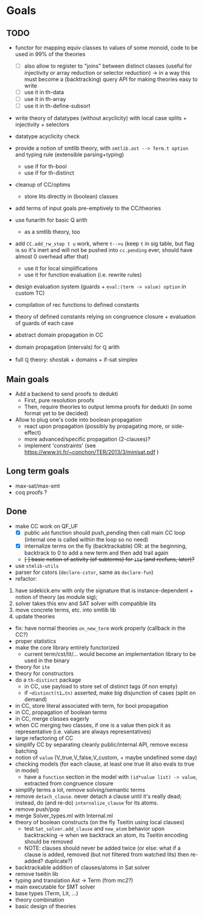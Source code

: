 # Goals

## TODO

- functor for mapping equiv classes to values of some monoid, code to be
  used in 99% of the theories
  * [ ] also allow to register to "joins" between distinct classes
    (useful for injectivity or array reduction or selector reduction)
    → in a way this must become a (backtracking) query API for making theories
      easy to write
  * [ ] use it in th-data
  * [ ] use it in th-array
  * [ ] use it in th-define-subsort

- write theory of datatypes (without acyclicity) with local case splits + injectivity + selectors
- datatype acyclicity check

- provide a notion of smtlib theory, with `smtlib.ast --> Term.t option`
  and typing rule (extensible parsing+typing)
  * use if for th-bool
  * use if for th-distinct

- cleanup of CC/optims
  * store lits directly in (boolean) classes

- add terms of input goals pre-emptively to the CC/theories

- use funarith for basic Q arith
  * as a smtlib theory, too

- add `CC.add_rw_step t u` work, where `t-->u`
  (keep `t` in sig table, but flag is so it's inert and will not
   be pushed into `cc.pending` ever, should have almost 0 overhead after that)
  * use it for local simplifications
  * use it for function evaluation (i.e. rewrite rules)

- design evaluation system (guards + `eval:(term -> value) option` in custom TC)
- compilation of rec functions to defined constants
- theory of defined constants relying on congruence closure + evaluation
  of guards of each case

- abstract domain propagation in CC
- domain propagation (intervals) for ℚ arith
- full ℚ theory: shostak + domains + if-sat simplex

## Main goals

- Add a backend to send proofs to dedukti
    * First, pure resolution proofs
    * Then, require theories to output lemma proofs for dedukti (in some format yet to be decided)
- Allow to plug one's code into boolean propagation
    * react upon propagation (possibly by propagating more, or side-effect)
    * more advanced/specific propagation (2-clauses)?
    * implement 'constraints' (see https://www.lri.fr/~conchon/TER/2013/3/minisat.pdf )

## Long term goals

- max-sat/max-smt
- coq proofs ?

## Done

- make CC work on QF_UF
  * [x] public `add` function should push_pending then call main CC loop
    (internal one is called within the loop so no need)
  * [x] internalize terms on the fly (backtrackable) OR: at the beginning, backtrack to 0 to add a new term and then add trail again
  * ~~[ ] basic notion of activity (of subterms) for `ite` (and recfuns, later)?~~
- use `stmlib-utils`
- parser for cstors  (`declare-cstor`, same as `declare-fun`)
- refactor:
 1. have sidekick.env with only the signature that is instance-dependent + notion of theory (as module sig); 
 2. solver takes this env and SAT solver with compatible lits 
 3. move concrete terms, etc. into smtlib lib
 4. update theories
- fix: have normal theories `on_new_term` work properly (callback in the CC?)
- proper statistics
- make the core library entirely functorized
  * current term/cst/lit/… would become an implementation library to
    be used in the binary
- theory for `ite`
- theory for constructors
- do a `th-distinct` package
  * in CC, use payload to store set of distinct tags (if non empty)
  * if `¬distinct(t1…tn)` asserted, make big disjunction of cases (split on demand)
- in CC, store literal associated with term, for bool propagation
- in CC, propagation of boolean terms
- in CC, merge classes eagerly
- when CC merging two classes, if one is a value then pick it as representative
  (i.e. values are always representatives)
- large refactoring of CC
- simplify CC by separating cleanly public/internal API, remove excess batching
- notion of `value` (V_true,V_false,V_custom, + maybe undefined some day)
- checking models (for each clause, at least one true lit also evals to true in model)
  * have a `function` section in the model with `(id*value list) -> value`,
    extracted from congruence closure
- simplify terms a lot, remove solving/semantic terms
- remove `detach_clause`. never detach a clause until it's really dead;
  instead, do (and re-do) `internalize_clause` for its atoms.
- remove push/pop
- merge Solver_types.ml with Internal.ml
- theory of boolean constructs (on the fly Tseitin using local clauses)
  * test `Sat_solver.add_clause` and `new_atom` behavior upon backtracking
    → when we backtrack an atom, its Tseitin encoding should be removed
  * NOTE: clauses should never be added twice
    (or else: what if a clause is added, removed (but not filtered from watched lits) then re-added? duplicate?)
- backtrackable addition of clauses/atoms in Sat solver
- remove tseitin lib
- typing and translation Ast -> Term (from mc2?)
- main executable for SMT solver
- base types (Term, Lit, …)
- theory combination
- basic design of theories
